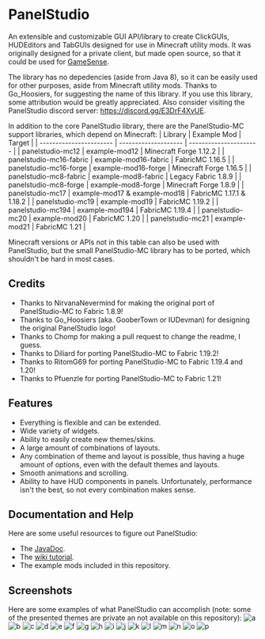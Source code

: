 # PanelStudio
An extensible and customizable GUI API/library to create ClickGUIs, HUDEditors and TabGUIs designed for use in Minecraft utility mods. It was originally designed for a private client, but made open source, so that it could be used for [GameSense](https://github.com/IUDevman/gamesense-client).

The library has no depedencies (aside from Java 8), so it can be easily used for other purposes, aside from Minecraft utility mods. Thanks to Go_Hoosiers, for suggesting the name of this library. If you use this library, some attribution would be greatly appreciated. Also consider visiting the PanelStudio discord server: https://discord.gg/E3DrF4XvUE.

In addition to the core PanelStudio library, there are the PanelStudio-MC support libraries, which depend on Minecraft:
| Library                 | Example Mod          | Target                 |
| ----------------------- | -------------------- | ---------------------- |
| panelstudio-mc12        | example-mod12        | Minecraft Forge 1.12.2 |
| panelstudio-mc16-fabric | example-mod16-fabric | FabricMC 1.16.5        |
| panelstudio-mc16-forge  | example-mod16-forge  | Minecraft Forge 1.16.5 |
| panelstudio-mc8-fabric  | example-mod8-fabric  | Legacy Fabric 1.8.9    |
| panelstudio-mc8-forge   | example-mod8-forge   | Minecraft Forge 1.8.9  |
| panelstudio-mc17        | example-mod17 & example-mod18 | FabricMC 1.17.1 & 1.18.2 |
| panelstudio-mc19        | example-mod19        | FabricMC 1.19.2        |
| panelstudio-mc194       | example-mod194       | FabricMC 1.19.4        |
| panelstudio-mc20        | example-mod20        | FabricMC 1.20          |
| panelstudio-mc21        | example-mod21        | FabricMC 1.21          |

Minecraft versions or APIs not in this table can also be used with PanelStudio, but the small PanelStudio-MC library has to be ported, which shouldn't be hard in most cases.

## Credits
* Thanks to NirvanaNevermind for making the original port of PanelStudio-MC to Fabric 1.8.9!
* Thanks to Go_Hoosiers (aka. GooberTown or IUDevman) for designing the original PanelStudio logo!
* Thanks to Chomp for making a pull request to change the readme, I guess.
* Thanks to Diliard for porting PanelStudio-MC to Fabric 1.19.2!
* Thanks to RitomG69 for porting PanelStudio-MC to Fabric 1.19.4 and 1.20!
* Thanks to Pfuenzle for porting PanelStudio-MC to Fabric 1.21!

## Features
* Everything is flexible and can be extended.
* Wide variety of widgets.
* Ability to easily create new themes/skins.
* A large amount of combinations of layouts.
* Any combination of theme and layout is possible, thus having a huge amount of options, even with the default themes and layouts.
* Smooth animations and scrolling.
* Ability to have HUD components in panels.
Unfortunately, performance isn't the best, so not every combination makes sense.

## Documentation and Help
Here are some useful resources to figure out PanelStudio:
* The [JavaDoc](https://lukflug.github.io/panelstudio.html).
* The [wiki tutorial](https://github.com/lukflug/PanelStudio/wiki).
* The example mods included in this repository.

## Screenshots
Here are some examples of what PanelStudio can accomplish (note: some of the presented themes are private an not available on this repository):
![a](https://raw.githubusercontent.com/lukflug/PanelStudio/main/screenshots/2021-08-20_19.44.27.png)
![b](https://raw.githubusercontent.com/lukflug/PanelStudio/main/screenshots/2021-08-20_19.44.35.png)
![c](https://raw.githubusercontent.com/lukflug/PanelStudio/main/screenshots/2021-08-20_19.44.38.png)
![d](https://raw.githubusercontent.com/lukflug/PanelStudio/main/screenshots/2021-08-20_19.44.42.png)
![e](https://raw.githubusercontent.com/lukflug/PanelStudio/main/screenshots/2021-08-20_19.45.38.png)
![f](https://raw.githubusercontent.com/lukflug/PanelStudio/main/screenshots/2021-08-20_19.45.49.png)
![g](https://raw.githubusercontent.com/lukflug/PanelStudio/main/screenshots/2021-08-20_19.46.03.png)
![h](https://raw.githubusercontent.com/lukflug/PanelStudio/main/screenshots/2021-08-20_19.46.17.png)
![i](https://raw.githubusercontent.com/lukflug/PanelStudio/main/screenshots/2021-08-20_19.46.35.png)
![j](https://raw.githubusercontent.com/lukflug/PanelStudio/main/screenshots/2021-08-20_19.48.45.png)
![k](https://raw.githubusercontent.com/lukflug/PanelStudio/main/screenshots/2021-08-20_19.48.56.png)
![l](https://raw.githubusercontent.com/lukflug/PanelStudio/main/screenshots/2021-08-20_19.49.03.png)
![m](https://raw.githubusercontent.com/lukflug/PanelStudio/main/screenshots/2021-08-20_19.49.07.png)
![n](https://raw.githubusercontent.com/lukflug/PanelStudio/main/screenshots/2021-08-20_19.55.32.png)
![o](https://raw.githubusercontent.com/lukflug/PanelStudio/main/screenshots/2021-08-20_19.55.47.png)
![p](https://raw.githubusercontent.com/lukflug/PanelStudio/main/screenshots/2021-08-20_19.55.54.png)

